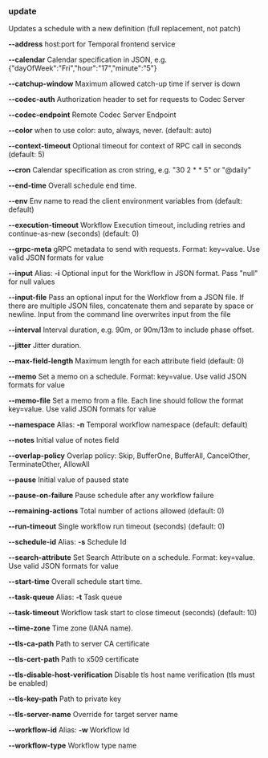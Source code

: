 ### update

Updates a schedule with a new definition (full replacement, not patch)

**--address**
host:port for Temporal frontend service

**--calendar**
Calendar specification in JSON, e.g. {"dayOfWeek":"Fri","hour":"17","minute":"5"}

**--catchup-window**
Maximum allowed catch-up time if server is down

**--codec-auth**
Authorization header to set for requests to Codec Server

**--codec-endpoint**
Remote Codec Server Endpoint

**--color**
when to use color: auto, always, never. (default: auto)

**--context-timeout**
Optional timeout for context of RPC call in seconds (default: 5)

**--cron**
Calendar specification as cron string, e.g. "30 2 * * 5" or "@daily"

**--end-time**
Overall schedule end time.

**--env**
Env name to read the client environment variables from (default: default)

**--execution-timeout**
Workflow Execution timeout, including retries and continue-as-new (seconds) (default: 0)

**--grpc-meta**
gRPC metadata to send with requests. Format: key=value. Use valid JSON formats for value

**--input**
Alias: **-i**
Optional input for the Workflow in JSON format. Pass "null" for null values

**--input-file**
Pass an optional input for the Workflow from a JSON file. If there are multiple JSON files, concatenate them and separate by space or newline. Input from the command line overwrites input from the file

**--interval**
Interval duration, e.g. 90m, or 90m/13m to include phase offset.

**--jitter**
Jitter duration.

**--max-field-length**
Maximum length for each attribute field (default: 0)

**--memo**
Set a memo on a schedule. Format: key=value. Use valid JSON formats for value

**--memo-file**
Set a memo from a file. Each line should follow the format key=value. Use valid JSON formats for value

**--namespace**
Alias: **-n**
Temporal workflow namespace (default: default)

**--notes**
Initial value of notes field

**--overlap-policy**
Overlap policy: Skip, BufferOne, BufferAll, CancelOther, TerminateOther, AllowAll

**--pause**
Initial value of paused state

**--pause-on-failure**
Pause schedule after any workflow failure

**--remaining-actions**
Total number of actions allowed (default: 0)

**--run-timeout**
Single workflow run timeout (seconds) (default: 0)

**--schedule-id**
Alias: **-s**
Schedule Id

**--search-attribute**
Set Search Attribute on a schedule. Format: key=value. Use valid JSON formats for value

**--start-time**
Overall schedule start time.

**--task-queue**
Alias: **-t**
Task queue

**--task-timeout**
Workflow task start to close timeout (seconds) (default: 10)

**--time-zone**
Time zone (IANA name).

**--tls-ca-path**
Path to server CA certificate

**--tls-cert-path**
Path to x509 certificate

**--tls-disable-host-verification**
Disable tls host name verification (tls must be enabled)

**--tls-key-path**
Path to private key

**--tls-server-name**
Override for target server name

**--workflow-id**
Alias: **-w**
Workflow Id

**--workflow-type**
Workflow type name

